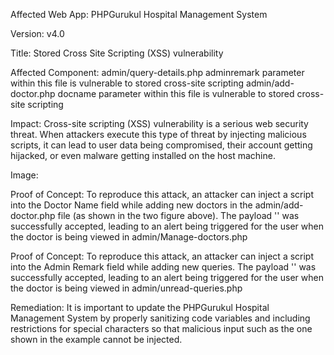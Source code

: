 Affected Web App: PHPGurukul Hospital Management System

Version: v4.0

Title: Stored Cross Site Scripting (XSS) vulnerability

Affected Component: admin/query-details.php adminremark parameter within this file is vulnerable to stored cross-site scripting
admin/add-doctor.php docname parameter within this file is vulnerable to stored cross-site scripting

Impact: Cross-site scripting (XSS) vulnerability is a serious web security threat. When attackers execute this type of threat by injecting malicious scripts, it can lead to user data being compromised, their account getting hijacked, or even malware getting installed on the host machine.

Image:

Proof of Concept: To reproduce this attack, an attacker can inject a script into the Doctor Name field while adding new doctors in the admin/add-doctor.php file (as shown in the two figure above). The payload '<script>alert(1)</script>' was successfully accepted, leading to an alert being triggered for the user when the doctor is being viewed in admin/Manage-doctors.php

Proof of Concept: To reproduce this attack, an attacker can inject a script into the Admin Remark field while adding new queries. The payload '<script>alert(1)</script>' was successfully accepted, leading to an alert being triggered for the user when the doctor is being viewed in admin/unread-queries.php

Remediation: It is important to update the PHPGurukul Hospital Management System by properly sanitizing code variables and including restrictions for special characters so that malicious input such as the one shown in the example cannot be injected.
